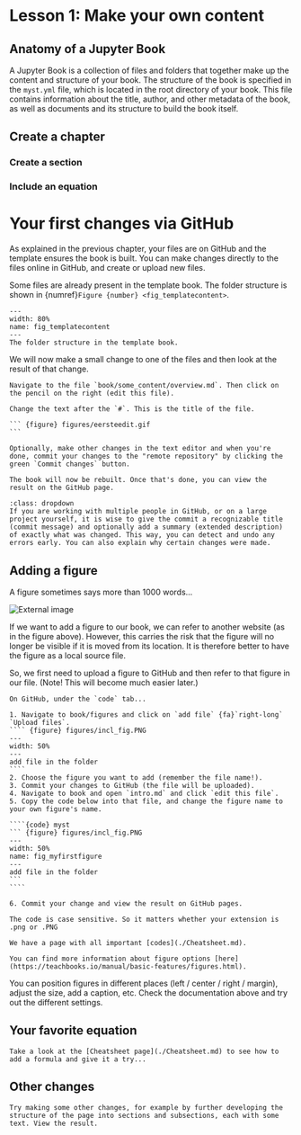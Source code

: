 # Lesson 1: Make your own content

## Anatomy of a Jupyter Book

A Jupyter Book is a collection of files and folders that together make up the content and structure of your book. The structure of the book is specified in the `myst.yml` file, which is located in the root directory of your book. This file contains information about the title, author, and other metadata of the book, as well as documents and its structure to build the book itself.


## Create a chapter


### Create a section

### Include an equation

# Your first changes via GitHub

As explained in the previous chapter, your files are on GitHub and the template ensures the book is built. You can make changes directly to the files online in GitHub, and create or upload new files.

Some files are already present in the template book. The folder structure is shown in {numref}`Figure {number} <fig_templatecontent>`.

``` {figure} figures/templatecontent.PNG
---
width: 80%
name: fig_templatecontent
---
The folder structure in the template book.
```

We will now make a small change to one of the files and then look at the result of that change.

````{exercise} Your first change
Navigate to the file `book/some_content/overview.md`. Then click on the pencil on the right (edit this file).

Change the text after the `#`. This is the title of the file.

``` {figure} figures/eersteedit.gif
```

Optionally, make other changes in the text editor and when you're done, commit your changes to the "remote repository" by clicking the green `Commit changes` button.

The book will now be rebuilt. Once that's done, you can view the result on the GitHub page.
````

```{admonition} Commit summary
:class: dropdown
If you are working with multiple people in GitHub, or on a large project yourself, it is wise to give the commit a recognizable title (commit message) and optionally add a summary (extended description) of exactly what was changed. This way, you can detect and undo any errors early. You can also explain why certain changes were made.
```

## Adding a figure

A figure sometimes says more than 1000 words...

![External image](https://polslab.tnw.tudelft.nl/figures/training.JPG)

If we want to add a figure to our book, we can refer to another website (as in the figure above). However, this carries the risk that the figure will no longer be visible if it is moved from its location. It is therefore better to have the figure as a local source file.

So, we first need to upload a figure to GitHub and then refer to that figure in our file. (Note! This will become much easier later.)

`````{exercise}
On GitHub, under the `code` tab...

1. Navigate to book/figures and click on `add file` {fa}`right-long` `Upload files`.
```` {figure} figures/incl_fig.PNG
---
width: 50%
---
add file in the folder
````
2. Choose the figure you want to add (remember the file name!).
3. Commit your changes to GitHub (the file will be uploaded).
4. Navigate to book and open `intro.md` and click `edit this file`.
5. Copy the code below into that file, and change the figure name to your own figure's name.

````{code} myst
``` {figure} figures/incl_fig.PNG
---
width: 50%
name: fig_myfirstfigure
---
add file in the folder
```
````

6. Commit your change and view the result on GitHub pages.

`````

```{warning}
The code is case sensitive. So it matters whether your extension is .png or .PNG
```

```{tip}
We have a page with all important [codes](./Cheatsheet.md).

You can find more information about figure options [here](https://teachbooks.io/manual/basic-features/figures.html).
```

You can position figures in different places (left / center / right / margin), adjust the size, add a caption, etc. Check the documentation above and try out the different settings.

## Your favorite equation

```{exercise} Add an equation
Take a look at the [Cheatsheet page](./Cheatsheet.md) to see how to add a formula and give it a try...
```

## Other changes

```{exercise} Other changes
Try making some other changes, for example by further developing the structure of the page into sections and subsections, each with some text. View the result.
```
